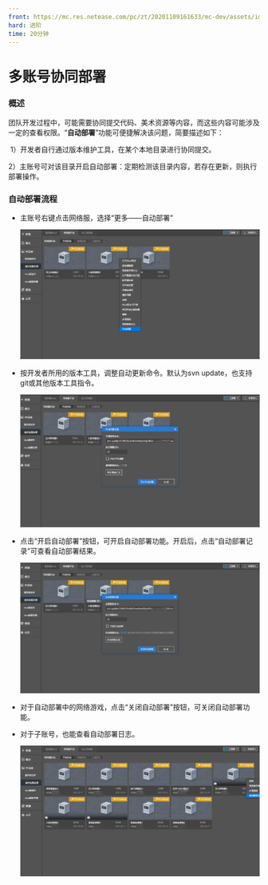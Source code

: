```yaml
---
front: https://mc.res.netease.com/pc/zt/20201109161633/mc-dev/assets/img/zdbs02.2d2c4f75.png
hard: 进阶
time: 20分钟
---
```


# 多账号协同部署

### 概述

​		团队开发过程中，可能需要协同提交代码、美术资源等内容，而这些内容可能涉及一定的查看权限。“**自动部署**”功能可便捷解决该问题，简要描述如下：

​		1）开发者自行通过版本维护工具，在某个本地目录进行协同提交。

​		2）主账号可对该目录开启自动部署：定期检测该目录内容，若存在更新，则执行部署操作。



### 自动部署流程

- 主账号右键点击网络服，选择“更多——自动部署”

  ![](./images/zdbs01.png)



- 按开发者所用的版本工具，调整自动更新命令。默认为svn update，也支持git或其他版本工具指令。

  ![](./images/zdbs02.png)



- 点击“开启自动部署”按钮，可开启自动部署功能。开启后，点击“自动部署记录”可查看自动部署结果。

  ![](./images/zdbs03.png)



- 对于自动部署中的网络游戏，点击“关闭自动部署”按钮，可关闭自动部署功能。

  

- 对于子账号，也能查看自动部署日志。

  ![](./images/zdbs04.png)